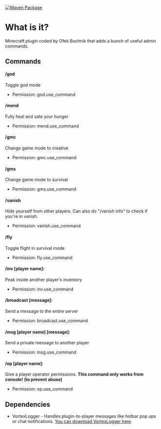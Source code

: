 [![Maven Package](https://github.com/Gemesil/VortexUtilityCommands/actions/workflows/maven-publish.yml/badge.svg)](https://github.com/Gemesil/VortexUtilityCommands/actions/workflows/maven-publish.yml)

# What is it?
Minecraft plugin coded by Ofek Buchnik that adds a bunch of useful admin commands.

## Commands
#### /god
Toggle god mode
- Permission: god.use_command

#### /mend
Fully heal and sate your hunger
- Permission: mend.use_command

#### /gmc
Change game mode to creative
- Permission: gmc.use_command

#### /gms
Change game mode to survival
- Permission: gms.use_command

#### /vanish
Hide yourself from other players.
Can also do "/vanish info" to check if you're in vanish.
- Permission: vanish.use_command

#### /fly
Toggle flight in survival mode
- Permission: fly.use_command

#### /inv [player name]:
Peak inside another player's inventory
- Permission: inv.use_command

#### /broadcast [message]:
Send a message to the entire server
- Permission: broadcast.use_command

#### /msg [player name] [message]:
Send a private message to another player
- Permission: msg.use_command

#### /op [player name]:
Give a player operator permissions. **This command only works from console! (to prevent abuse)**
- Permission: op.use_command

## Dependencies
- VortexLogger - Handles plugin-to-player messages like hotbar pop ups or chat notifications. [You can download VortexLogger here](https://github.com/Gemesil/VortexLogger/releases/tag/v1.0.0).
